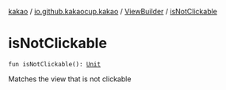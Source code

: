 [kakao](../../index.md) / [io.github.kakaocup.kakao](../index.md) / [ViewBuilder](index.md) / [isNotClickable](./is-not-clickable.md)

# isNotClickable

`fun isNotClickable(): `[`Unit`](https://kotlinlang.org/api/latest/jvm/stdlib/kotlin/-unit/index.html)

Matches the view that is not clickable

